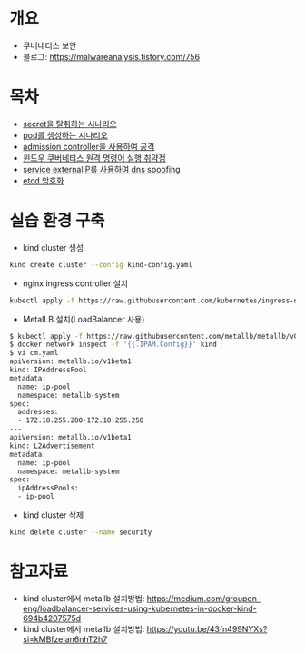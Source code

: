 # 개요
* 쿠버네티스 보안
* 블로그: https://malwareanalysis.tistory.com/756

# 목차
* [secret을 탈취하는 시나리오](./attack1_steal_token.md)
* [pod를 생성하는 시나리오](./attack2_create_pod.md)
* [admission controller을 사용하여 공격](./attack3_admission_controller.md)
* [윈도우 쿠버네티스 원격 명령어 실행 취약점](./attack4_pv_vulnerability.md)
* [service externalIP를 사용하여 dns spoofing](./manifests/externalIP/)
* [etcd 암호화](./manifests/encryption_etcd/)

# 실습 환경 구축

* kind cluster 생성

```sh
kind create cluster --config kind-config.yaml
```

* nginx ingress controller 설치

```sh
kubectl apply -f https://raw.githubusercontent.com/kubernetes/ingress-nginx/main/deploy/static/provider/kind/deploy.yaml
```

* MetalLB 설치(LoadBalancer 사용)

```sh
$ kubectl apply -f https://raw.githubusercontent.com/metallb/metallb/v0.14.8/config/manifests/metallb-native.yaml
$ docker network inspect -f '{{.IPAM.Config}}' kind
$ vi cm.yaml
apiVersion: metallb.io/v1beta1
kind: IPAddressPool
metadata:
  name: ip-pool
  namespace: metallb-system
spec:
  addresses:
  - 172.18.255.200-172.18.255.250
---
apiVersion: metallb.io/v1beta1
kind: L2Advertisement
metadata:
  name: ip-pool
  namespace: metallb-system
spec:
  ipAddressPools:
  - ip-pool
```

* kind cluster 삭제

```sh
kind delete cluster --name security
```

# 참고자료
* kind cluster에서 metallb 설치방법: https://medium.com/groupon-eng/loadbalancer-services-using-kubernetes-in-docker-kind-694b4207575d
* kind cluster에서 metallb 설치방법: https://youtu.be/43fn499NYXs?si=kMBfzeIan6nhT2h7
